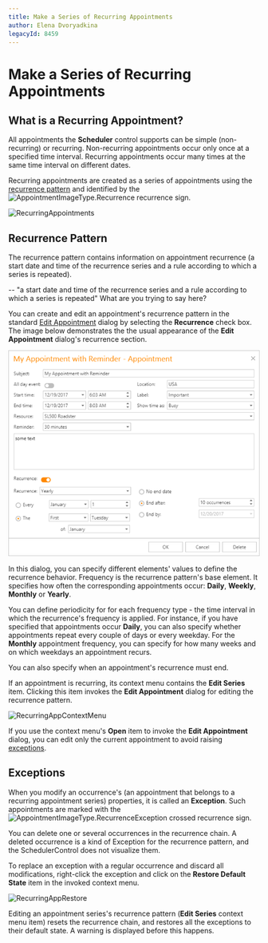 ```yaml
---
title: Make a Series of Recurring Appointments
author: Elena Dvoryadkina
legacyId: 8459
---
```

# Make a Series of Recurring Appointments
## What is a Recurring Appointment?
All appointments the **Scheduler** control supports can be simple (non-recurring) or recurring. Non-recurring appointments occur only once at a specified time interval. Recurring appointments occur many times at the same time interval on different dates.

Recurring appointments are created as a series of appointments using the [recurrence pattern](#recurrencepattern) and identified by the ![AppointmentImageType.Recurrence](../../../images/img4572.png) recurrence sign.

![RecurringAppointments](../../../images/img12067.png)

## <a name="recurrencepattern"/>Recurrence Pattern
The recurrence pattern contains information on appointment recurrence (a start date and time of the recurrence series and a rule according to which a series is repeated).

-- "a start date and time of the recurrence series and a rule according to which a series is repeated" What are you trying to say here?

 You can create and edit an appointment's recurrence pattern in the standard [Edit Appointment](edit-an-appointment.md) dialog by selecting the **Recurrence** check box. The image below demonstrates the the usual appearance of the **Edit Appointment** dialog's recurrence section.

![EditAppRecurrence](../../../images/app-reminders.png)

In this dialog, you can specify different elements' values to define the recurrence behavior. Frequency is the recurrence pattern's base element. It specifies how often the corresponding appointments occur: **Daily**, **Weekly**, **Monthly** or **Yearly**.

You can define periodicity for for each frequency type - the time interval in which the recurrence's frequency is applied. For instance, if you have specified that appointments occur **Daily**, you can also specify whether appointments repeat every couple of days or every weekday. For the **Monthly** appointment frequency, you can specify for how many weeks and on which weekdays an appointment recurs.

You can also specify when an appointment's recurrence must end.

If an appointment is recurring, its context menu contains the **Edit Series** item. Clicking this item invokes the **Edit Appointment** dialog for editing the recurrence pattern.

![RecurringAppContextMenu](../../../images/img12068.png)

If you use the context menu's **Open** item to invoke the **Edit Appointment** dialog, you can edit only the current appointment to avoid raising [exceptions](#exceptions).

## <a name="exceptions"/>Exceptions
When you modify an occurrence's (an appointment that belongs to a recurring appointment series) properties, it is called an **Exception**. Such appointments are marked with the ![AppointmentImageType.RecurrenceException](../../../images/img4573.png) crossed recurrence sign.

You can delete one or several  occurrences in the recurrence chain. A deleted occurrence is a kind of Exception for the recurrence pattern, and the SchedulerControl does not visualize them.

To replace an exception with a regular occurrence and discard all modifications, right-click the exception and click on the **Restore Default State** item in the invoked context menu.

![RecurringAppRestore](../../../images/img12071.png)

Editing an appointment series's recurrence pattern (**Edit Series** context menu item) resets the recurrence chain, and restores all the exceptions to their default state. A warning is displayed before this happens.
